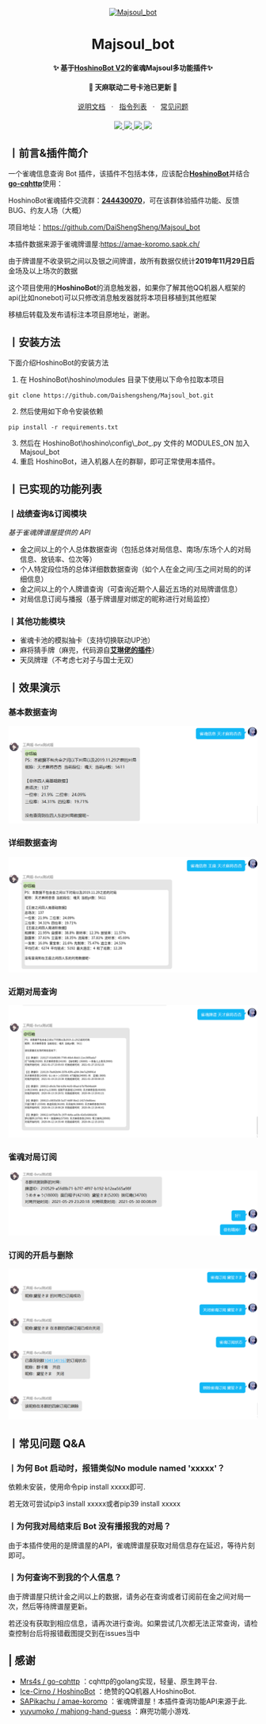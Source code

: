 <p align="center">
  <a href="https://github.com/DaiShengSheng/Majsoul_bot/"><img src="https://s2.loli.net/2022/05/20/SNaol8TUYMXLAwW.png" width="256" height="256" alt="Majsoul_bot"></a>
</p>
<h1 align = "center">Majsoul_bot</h1>
<h4 align = "center">✨ 基于<a href="https://github.com/Ice-Cirno/HoshinoBot" target="_blank">HoshinoBot V2</a>的雀魂Majsoul多功能插件✨ </h4>
<h4 align = "center">🌸 天麻联动二号卡池已更新 🌸 </h4>
<div align = "center">
        <a href="https://github.com/DaiShengSheng/Majsoul_bot/wiki" target="_blank">说明文档</a> &nbsp; · &nbsp;
        <a href="https://github.com/DaiShengSheng/Majsoul_bot/wiki#%E4%B8%A8%E6%8C%87%E4%BB%A4%E5%88%97%E8%A1%A8" target="_blank">指令列表</a> &nbsp; · &nbsp;
        <a href="https://github.com/DaiShengSheng/Majsoul_bot/wiki#%E4%B8%A8%E5%B8%B8%E8%A7%81%E9%97%AE%E9%A2%98-qa">常见问题</a>
</div>
<h4 align = "center"></h4>
<div align="center">
  <a href="https://github.com/DaiShengSheng/Majsoul_bot">
    <img src="https://img.shields.io/badge/python-3.8%2B-yellow">
  </a>
  <a href="https://github.com/Mrs4s/go-cqhttp">
    <img src="https://img.shields.io/badge/go--cqhttp-1.0.0-red">
  </a>
   <a href="https://github.com/Ice-Cirno/HoshinoBot">
    <img src="https://img.shields.io/badge/HoshinoBot-V2.0.0-green">
  </a>
  <a href="https://github.com/DaiShengSheng/Majsoul_bot/blob/master/LICENSE">
    <img src="https://img.shields.io/badge/license-AGPL--3.0-blue">
  </a>
</div>


## **丨前言&插件简介**
一个雀魂信息查询 Bot 插件，该插件不包括本体，应该配合[**HoshinoBot**](https://github.com/Ice-Cirno/HoshinoBot)并结合[**go-cqhttp**](https://github.com/Mrs4s/go-cqhttp)使用：

HoshinoBot雀魂插件交流群：[**244430070**](https://jq.qq.com/?_wv=1027&k=IHh5gtLm)，可在该群体验插件功能、反馈BUG、约友人场（大概）

项目地址：https://github.com/DaiShengSheng/Majsoul_bot

本插件数据来源于雀魂牌谱屋:https://amae-koromo.sapk.ch/

由于牌谱屋不收录铜之间以及银之间牌谱，故所有数据仅统计**2019年11月29日后**金场及以上场次的数据

这个项目使用的**HoshinoBot**的消息触发器，如果你了解其他QQ机器人框架的api(比如nonebot)可以只修改消息触发器就将本项目移植到其他框架

移植后转载及发布请标注本项目原地址，谢谢。

## 丨安装方法
下面介绍HoshinoBot的安装方法

1. 在 HoshinoBot\hoshino\modules 目录下使用以下命令拉取本项目
```
git clone https://github.com/Daishengsheng/Majsoul_bot.git
```
2. 然后使用如下命令安装依赖
```
pip install -r requirements.txt
```
3. 然后在 HoshinoBot\\hoshino\\config\\\__bot__.py 文件的 MODULES_ON 加入 Majsoul_bot
4. 重启 HoshinoBot，进入机器人在的群聊，即可正常使用本插件。

## 丨已实现的功能列表
### 丨战绩查询&订阅模块
_基于雀魂牌谱屋提供的 API_
* 金之间以上的个人总体数据查询（包括总体对局信息、南场/东场个人的对局信息、放铳率、位次等）
* 个人特定段位场的总体详细数数据查询（如个人在金之间/玉之间对局的的详细信息）
* 金之间以上的个人牌谱查询（可查询近期个人最近五场的对局牌谱信息）
* 对局信息订阅与播报（基于牌谱屋对绑定的昵称进行对局监控）
### 丨其他功能模块
* 雀魂卡池的模拟抽卡（支持切换联动UP池）
* 麻将猜手牌（麻兜，代码源自[**艾琳佬的插件**](https://github.com/yuyumoko/mahjong-hand-guess)）
* 天凤牌理（不考虑七对子与国士无双）

## 丨效果演示
### 基本数据查询
![基本数据查询](https://github.com/DaiShengSheng/Majsoul_bot/blob/master/screenshot/selectBasicInfo.png) 
### 详细数据查询
![详细数据查询](https://github.com/DaiShengSheng/Majsoul_bot/blob/master/screenshot/selectExtendInfo.png) 
### 近期对局查询
![近期对局查询](https://github.com/DaiShengSheng/Majsoul_bot/blob/master/screenshot/selectRecord.png) 
### 雀魂对局订阅
![雀魂对局订阅](https://github.com/DaiShengSheng/Majsoul_bot/blob/master/screenshot/OrderRecord.png)
### 订阅的开启与删除
![订阅的开启与删除](https://github.com/DaiShengSheng/Majsoul_bot/blob/master/screenshot/ControlRecord.png)

## 丨常见问题 Q&A
### 丨为何 Bot 启动时，报错类似No module named 'xxxxx'？
依赖未安装，使用命令pip install xxxxx即可.

若无效可尝试pip3 install xxxxx或者pip39 install xxxxx
### 丨为何我对局结束后 Bot 没有播报我的对局？
由于本插件使用的是牌谱屋的API，雀魂牌谱屋获取对局信息存在延迟，等待片刻即可。
### 丨为何查询不到我的个人信息？
由于牌谱屋只统计金之间以上的数据，请务必在查询或者订阅前在金之间对局一次，然后等待牌谱屋更新。

若还没有获取到相应信息，请再次进行查询。如果尝试几次都无法正常查询，请检查控制台后将报错截图提交到在issues当中

## | 感谢
- [Mrs4s / go-cqhttp](https://github.com/Mrs4s/go-cqhttp) ：cqhttp的golang实现，轻量、原生跨平台.  
- [Ice-Cirno / HoshinoBot](https://github.com/Ice-Cirno/HoshinoBot) ：绝赞的QQ机器人HoshinoBot.  
- [SAPikachu / amae-koromo](https://github.com/SAPikachu/amae-koromo) ：雀魂牌谱屋！本插件查询功能API来源于此.  
- [yuyumoko / mahjong-hand-guess](https://github.com/yuyumoko/mahjong-hand-guess) ：麻兜功能小游戏.  
